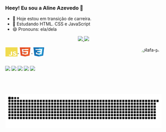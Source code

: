 ### Heey! Eu sou a Aline Azevedo 👋

- 🔭 Hoje estou em transição de carreira.
- 🌱 Estudando HTML. CSS e JavaScript
- 😄 Pronouns: ela/dela

<div align="center">
  <a href="https://github.com/AllyMoonie">
    <img width="48%" src="https://github-readme-stats.vercel.app/api?username=allymoonie&show_icons=true&theme=dracula&include_all_commits=true&count_private=true">
    <img width="48%" src="https://github-readme-stats.vercel.app/api/top-langs/?username=allymoonie&layout=compact&langs_count=7&theme=dracula">
  </div>
  
  <div style="display: inline_block"><br>
  <img align="center" alt="Rafa-Js" height="30" width="40" src="https://raw.githubusercontent.com/devicons/devicon/master/icons/javascript/javascript-plain.svg">
  <img align="center" alt="Rafa-HTML" height="30" width="40" src="https://raw.githubusercontent.com/devicons/devicon/master/icons/html5/html5-original.svg">
  <img align="center" alt="Rafa-CSS" height="30" width="40" src="https://raw.githubusercontent.com/devicons/devicon/master/icons/css3/css3-original.svg">
  <img align="right" alt="Rafa-pic" height="150" style="border-radius:50px;" src="https://i.picasion.com/pic92/523cd609fbf338d976da9e4dbb44b480.gif">
</div>
  
  ##
  
  <div> 
  <a href="https://www.instagram.com/allymoonie/" target="_blank"><img src="https://img.shields.io/badge/-Instagram-%23E4405F?style=for-the-badge&logo=instagram&logoColor=white" target="_blank"></a>
 	<a href="https://www.twitch.tv/allymoon" target="_blank"><img src="https://img.shields.io/badge/Twitch-9146FF?style=for-the-badge&logo=twitch&logoColor=white" target="_blank"></a>
 <a href="https://discord.com/invite/Ytg8562" target="_blank"><img src="https://img.shields.io/badge/Discord-7289DA?style=for-the-badge&logo=discord&logoColor=white" target="_blank"></a> 
  <a href = "mailto:alineazevedo85@gmail.com"><img src="https://img.shields.io/badge/-Gmail-%23333?style=for-the-badge&logo=gmail&logoColor=white" target="_blank"></a>
  <a href="https://www.linkedin.com/in/aline-azevedo-691332124/" target="_blank"><img src="https://img.shields.io/badge/-LinkedIn-%230077B5?style=for-the-badge&logo=linkedin&logoColor=white" target="_blank"></a> 
    
![Snake animation](https://github.com/allymoonie/allymoonie/blob/output/github-contribution-grid-snake.svg)
    
  </div>
